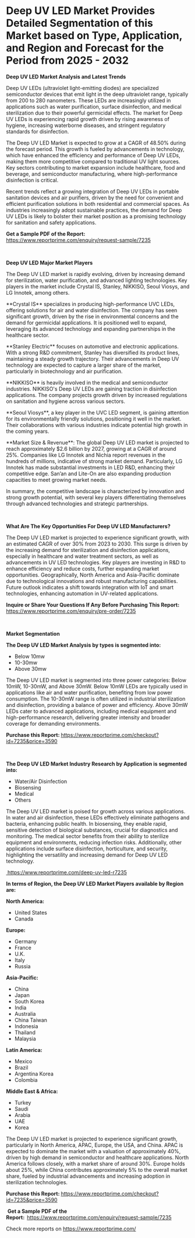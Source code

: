 <p><h1>Deep UV LED Market Provides Detailed Segmentation of this Market based on Type, Application, and Region and Forecast for the Period from 2025 - 2032</h1></p><p><strong>Deep UV LED Market Analysis and Latest Trends</strong></p>
<p><p>Deep UV LEDs (ultraviolet light-emitting diodes) are specialized semiconductor devices that emit light in the deep ultraviolet range, typically from 200 to 280 nanometers. These LEDs are increasingly utilized in applications such as water purification, surface disinfection, and medical sterilization due to their powerful germicidal effects. The market for Deep UV LEDs is experiencing rapid growth driven by rising awareness of hygiene, increasing waterborne diseases, and stringent regulatory standards for disinfection.</p><p>The Deep UV LED Market is expected to grow at a CAGR of 48.50% during the forecast period. This growth is fueled by advancements in technology, which have enhanced the efficiency and performance of Deep UV LEDs, making them more competitive compared to traditional UV light sources. Key sectors contributing to market expansion include healthcare, food and beverage, and semiconductor manufacturing, where high-performance disinfection is critical.</p><p>Recent trends reflect a growing integration of Deep UV LEDs in portable sanitation devices and air purifiers, driven by the need for convenient and efficient purification solutions in both residential and commercial spaces. As industries increasingly adopt sustainable practices, the demand for Deep UV LEDs is likely to bolster their market position as a promising technology for sanitation and safety applications.</p></p>
<p><strong>Get a Sample PDF of the Report:&nbsp;</strong> <a href="https://www.reportprime.com/enquiry/request-sample/7235?utm_campaign=3122&utm_medium=2&utm_source=Github&utm_content=ia&utm_term=19032025&utm_id=deep-uv-led">https://www.reportprime.com/enquiry/request-sample/7235</a></p>
<p>&nbsp;</p>
<p><strong>Deep UV LED Major Market Players</strong></p>
<p><p>The Deep UV LED market is rapidly evolving, driven by increasing demand for sterilization, water purification, and advanced lighting technologies. Key players in the market include Crystal IS, Stanley, NIKKISO, Seoul Viosys, and LG Innotek, among others.</p><p>**Crystal IS** specializes in producing high-performance UVC LEDs, offering solutions for air and water disinfection. The company has seen significant growth, driven by the rise in environmental concerns and the demand for germicidal applications. It is positioned well to expand, leveraging its advanced technology and expanding partnerships in the healthcare sector.</p><p>**Stanley Electric** focuses on automotive and electronic applications. With a strong R&D commitment, Stanley has diversified its product lines, maintaining a steady growth trajectory. Their advancements in Deep UV technology are expected to capture a larger share of the market, particularly in biotechnology and air purification.</p><p>**NIKKISO** is heavily involved in the medical and semiconductor industries. NIKKISO's Deep UV LEDs are gaining traction in disinfection applications. The company projects growth driven by increased regulations on sanitation and hygiene across various sectors.</p><p>**Seoul Viosys**, a key player in the UVC LED segment, is gaining attention for its environmentally friendly solutions, positioning it well in the market. Their collaborations with various industries indicate potential high growth in the coming years.</p><p>**Market Size & Revenue**: The global Deep UV LED market is projected to reach approximately $2.6 billion by 2027, growing at a CAGR of around 25%. Companies like LG Innotek and Nichia report revenues in the hundreds of millions, indicative of strong market demand. Particularly, LG Innotek has made substantial investments in LED R&D, enhancing their competitive edge. San’an and Lite-On are also expanding production capacities to meet growing market needs.</p><p>In summary, the competitive landscape is characterized by innovation and strong growth potential, with several key players differentiating themselves through advanced technologies and strategic partnerships.</p></p>
<p>&nbsp;</p>
<p><strong>What Are The Key Opportunities For Deep UV LED Manufacturers?</strong></p>
<p><p>The Deep UV LED market is projected to experience significant growth, with an estimated CAGR of over 30% from 2023 to 2030. This surge is driven by the increasing demand for sterilization and disinfection applications, especially in healthcare and water treatment sectors, as well as advancements in UV LED technologies. Key players are investing in R&D to enhance efficiency and reduce costs, further expanding market opportunities. Geographically, North America and Asia-Pacific dominate due to technological innovations and robust manufacturing capabilities. Future outlook indicates a shift towards integration with IoT and smart technologies, enhancing automation in UV-related applications.</p></p>
<p><strong>Inquire or Share Your Questions If Any Before Purchasing This Report:</strong> <a href="https://www.reportprime.com/enquiry/pre-order/7235?utm_campaign=3122&utm_medium=2&utm_source=Github&utm_content=ia&utm_term=19032025&utm_id=deep-uv-led">https://www.reportprime.com/enquiry/pre-order/7235</a></p>
<p>&nbsp;</p>
<p><strong>Market Segmentation</strong></p>
<p><strong>The Deep UV LED Market Analysis by types is segmented into:</strong></p>
<p><ul><li>Below 10mw</li><li>10-30mw</li><li>Above 30mw</li></ul></p>
<p><p>The Deep UV LED market is segmented into three power categories: Below 10mW, 10-30mW, and Above 30mW. Below 10mW LEDs are typically used in applications like air and water purification, benefiting from low power consumption. The 10-30mW range is often utilized in industrial sterilization and disinfection, providing a balance of power and efficiency. Above 30mW LEDs cater to advanced applications, including medical equipment and high-performance research, delivering greater intensity and broader coverage for demanding environments.</p></p>
<p><strong>Purchase this Report:&nbsp;</strong><a href="https://www.reportprime.com/checkout?id=7235&price=3590&utm_campaign=3122&utm_medium=2&utm_source=Github&utm_content=ia&utm_term=19032025&utm_id=deep-uv-led">https://www.reportprime.com/checkout?id=7235&price=3590</a></p>
<p>&nbsp;</p>
<p><strong>The Deep UV LED Market Industry Research by Application is segmented into:</strong></p>
<p><ul><li>Water/Air Disinfection</li><li>Biosensing</li><li>Medical</li><li>Others</li></ul></p>
<p><p>The Deep UV LED market is poised for growth across various applications. In water and air disinfection, these LEDs effectively eliminate pathogens and bacteria, enhancing public health. In biosensing, they enable rapid, sensitive detection of biological substances, crucial for diagnostics and monitoring. The medical sector benefits from their ability to sterilize equipment and environments, reducing infection risks. Additionally, other applications include surface disinfection, horticulture, and security, highlighting the versatility and increasing demand for Deep UV LED technology.</p></p>
<p><a href="https://www.reportprime.com/deep-uv-led-r7235?utm_campaign=3122&utm_medium=2&utm_source=Github&utm_content=ia&utm_term=19032025&utm_id=deep-uv-led">&nbsp;https://www.reportprime.com/deep-uv-led-r7235</a></p>
<p><strong>In terms of Region, the Deep UV LED Market Players available by Region are:</strong></p>
<p>
    <p> <strong> North America: </strong>
        <ul>
            <li>United States</li>
            <li>Canada</li>
        </ul>
        </p> 
    <p> <strong> Europe: </strong>
        <ul>
            <li>Germany</li>
            <li>France</li>
            <li>U.K.</li>
            <li>Italy</li>
            <li>Russia</li>
        </ul>
        </p> 
    <p> <strong> Asia-Pacific: </strong>
        <ul>
            <li>China</li>
            <li>Japan</li>
            <li>South Korea</li>
            <li>India</li>
            <li>Australia</li>
            <li>China Taiwan</li>
            <li>Indonesia</li>
            <li>Thailand</li>
            <li>Malaysia</li>
        </ul>
        </p> 
    <p> <strong> Latin America: </strong>
        <ul>
            <li>Mexico</li>
            <li>Brazil</li>
            <li>Argentina Korea</li>
            <li>Colombia</li>
        </ul>
        </p> 
    <p> <strong> Middle East & Africa: </strong>
        <ul>
            <li>Turkey</li>
            <li>Saudi</li>
            <li>Arabia</li>
            <li>UAE</li>
            <li>Korea</li>
        </ul>
    </p>
    </p>
<p><p>The Deep UV LED market is projected to experience significant growth, particularly in North America, APAC, Europe, the USA, and China. APAC is expected to dominate the market with a valuation of approximately 40%, driven by high demand in semiconductor and healthcare applications. North America follows closely, with a market share of around 30%. Europe holds about 25%, while China contributes approximately 5% to the overall market share, fueled by industrial advancements and increasing adoption in sterilization technologies.</p></p>
<p><strong>Purchase this Report: </strong><a href="https://www.reportprime.com/checkout?id=7235&price=3590&utm_campaign=3122&utm_medium=2&utm_source=Github&utm_content=ia&utm_term=19032025&utm_id=deep-uv-led">https://www.reportprime.com/checkout?id=7235&price=3590</a></p>
<p>&nbsp;<strong>Get a Sample PDF of the Report:&nbsp;&nbsp;</strong><a href="https://www.reportprime.com/enquiry/request-sample/7235?utm_campaign=3122&utm_medium=2&utm_source=Github&utm_content=ia&utm_term=19032025&utm_id=deep-uv-led">https://www.reportprime.com/enquiry/request-sample/7235</a></p>
<p><strong></strong></p>
<p>Check more reports on <a href="https://www.reportprime.com/?utm_campaign=3122&utm_medium=2&utm_source=Github&utm_content=ia&utm_term=19032025&utm_id=deep-uv-led">https://www.reportprime.com/</a></p>